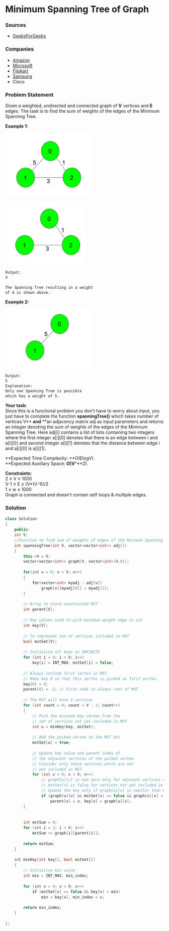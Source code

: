 # Minimum Spanning Tree of Graph

### Sources

* [GeeksForGeeks](https://practice.geeksforgeeks.org/problems/minimum-spanning-tree/1#)

### Companies

* [Amazon](../../company-based-lists/amazon.md)
* [Microsoft](../../company-based-lists/microsoft.md)
* [Flipkart](../../company-based-lists/flipkart.md)
* [Samsung](../../company-based-lists/samsung.md)
* Cisco

### Problem Statement

Given a weighted, undirected and connected graph of **V** vertices and **E** edges. The task is to find the sum of weights of the edges of the Minimum Spanning Tree.

&#x20;

**Example 1:**

****![](<../../.gitbook/assets/image (58).png>)****

****![](<../../.gitbook/assets/image (59).png>)****

```
Output:
4

The Spanning Tree resulting in a weight
of 4 is shown above.
```

**Example 2:**

****![](<../../.gitbook/assets/image (57).png>)****

```
Output:
5
Explanation:
Only one Spanning Tree is possible
which has a weight of 5.
```

&#x20;

**Your task:**\
Since this is a functional problem you don't have to worry about input, you just have to complete the function  **spanningTree()** which takes number of vertices V** **and** **an adjacency matrix adj as input parameters and returns an integer denoting the sum of weights of the edges of the Minimum Spanning Tree. Here adj\[i] contains a list of lists containing two integers where the first integer a\[i]\[0] denotes that there is an edge between i and a\[i]\[0] and second integer a\[i]\[1] denotes that the distance between edge i and a\[i]\[0] is a\[i]\[1].

**Expected Time Complexity: **O(ElogV).\
**Expected Auxiliary Space: **O(V**^**2).\
&#x20;

**Constraints:**\
2 ≤ V ≤ 1000\
V-1 ≤ E ≤ (V\*(V-1))/2\
1 ≤ w ≤ 1000\
Graph is connected and doesn't contain self loops & multiple edges.

### Solution

```cpp
class Solution
{
	public:
	int V;
	//Function to find sum of weights of edges of the Minimum Spanning Tree.
    int spanningTree(int V, vector<vector<int>> adj[])
    {
        this->V = V;
        vector<vector<int>> graph(V, vector<int>(V,0));
        
        for(int v = 0; v < V; v++)
        {
            for(vector<int> myadj : adj[v])
                graph[v][myadj[0]] = myadj[1];
        }
        
        // Array to store constructed MST
        int parent[V];
     
        // Key values used to pick minimum weight edge in cut
        int key[V];
     
        // To represent set of vertices included in MST
        bool mstSet[V];
 
        // Initialize all keys as INFINITE
        for (int i = 0; i < V; i++)
            key[i] = INT_MAX, mstSet[i] = false;
 
        // Always include first vertex in MST.
        // Make key 0 so that this vertex is picked as first vertex.
        key[0] = 0;
        parent[0] = -1; // First node is always root of MST
 
        // The MST will have V vertices
        for (int count = 0; count < V - 1; count++)
        {
            // Pick the minimum key vertex from the
            // set of vertices not yet included in MST
            int u = minKey(key, mstSet);
 
            // Add the picked vertex to the MST Set
            mstSet[u] = true;
 
            // Update key value and parent index of
            // the adjacent vertices of the picked vertex.
            // Consider only those vertices which are not
            // yet included in MST
            for (int v = 0; v < V; v++)
                // graph[u][v] is non zero only for adjacent vertices of m
                // mstSet[v] is false for vertices not yet included in MST
                // Update the key only if graph[u][v] is smaller than key[v]
                if (graph[u][v] && mstSet[v] == false && graph[u][v] < key[v])
                    parent[v] = u, key[v] = graph[u][v];
        }
 
 
        int mstSum = 0;
        for (int i = 1; i < V; i++)
            mstSum += graph[i][parent[i]];
        
        return mstSum;
    }
    
    int minKey(int key[], bool mstSet[])
    {   
        // Initialize min value
        int min = INT_MAX, min_index;
 
        for (int v = 0; v < V; v++)
            if (mstSet[v] == false && key[v] < min)
                min = key[v], min_index = v;
 
        return min_index;
    }
    
};
```
